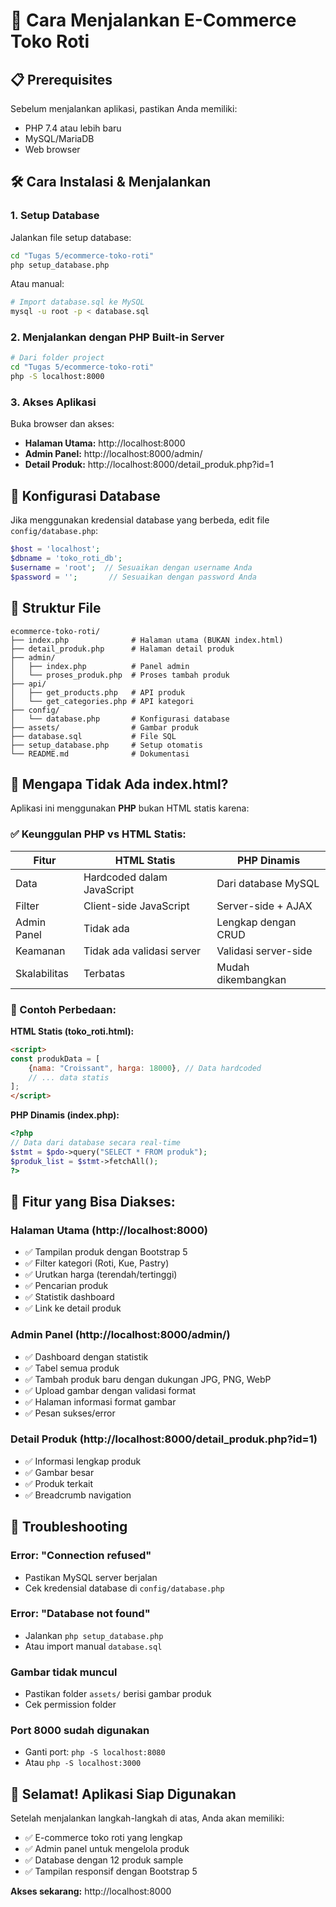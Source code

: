 # 🚀 Cara Menjalankan E-Commerce Toko Roti

## 📋 Prerequisites

Sebelum menjalankan aplikasi, pastikan Anda memiliki:
- PHP 7.4 atau lebih baru
- MySQL/MariaDB
- Web browser

## 🛠️ Cara Instalasi & Menjalankan

### 1. Setup Database

Jalankan file setup database:
```bash
cd "Tugas 5/ecommerce-toko-roti"
php setup_database.php
```

Atau manual:
```bash
# Import database.sql ke MySQL
mysql -u root -p < database.sql
```

### 2. Menjalankan dengan PHP Built-in Server

```bash
# Dari folder project
cd "Tugas 5/ecommerce-toko-roti"
php -S localhost:8000
```

### 3. Akses Aplikasi

Buka browser dan akses:
- **Halaman Utama:** http://localhost:8000
- **Admin Panel:** http://localhost:8000/admin/
- **Detail Produk:** http://localhost:8000/detail_produk.php?id=1

## 🔧 Konfigurasi Database

Jika menggunakan kredensial database yang berbeda, edit file `config/database.php`:

```php
$host = 'localhost';
$dbname = 'toko_roti_db';
$username = 'root';  // Sesuaikan dengan username Anda
$password = '';       // Sesuaikan dengan password Anda
```

## 📁 Struktur File

```
ecommerce-toko-roti/
├── index.php              # Halaman utama (BUKAN index.html)
├── detail_produk.php      # Halaman detail produk
├── admin/
│   ├── index.php          # Panel admin
│   └── proses_produk.php  # Proses tambah produk
├── api/
│   ├── get_products.php   # API produk
│   └── get_categories.php # API kategori
├── config/
│   └── database.php       # Konfigurasi database
├── assets/                # Gambar produk
├── database.sql           # File SQL
├── setup_database.php     # Setup otomatis
└── README.md              # Dokumentasi
```

## 🤔 Mengapa Tidak Ada index.html?

Aplikasi ini menggunakan **PHP** bukan HTML statis karena:

### ✅ Keunggulan PHP vs HTML Statis:

| Fitur | HTML Statis | PHP Dinamis |
|-------|-------------|-------------|
| Data | Hardcoded dalam JavaScript | Dari database MySQL |
| Filter | Client-side JavaScript | Server-side + AJAX |
| Admin Panel | Tidak ada | Lengkap dengan CRUD |
| Keamanan | Tidak ada validasi server | Validasi server-side |
| Skalabilitas | Terbatas | Mudah dikembangkan |

### 🔄 Contoh Perbedaan:

**HTML Statis (toko_roti.html):**
```html
<script>
const produkData = [
    {nama: "Croissant", harga: 18000}, // Data hardcoded
    // ... data statis
];
</script>
```

**PHP Dinamis (index.php):**
```php
<?php
// Data dari database secara real-time
$stmt = $pdo->query("SELECT * FROM produk");
$produk_list = $stmt->fetchAll();
?>
```

## 🎯 Fitur yang Bisa Diakses:

### Halaman Utama (http://localhost:8000)
- ✅ Tampilan produk dengan Bootstrap 5
- ✅ Filter kategori (Roti, Kue, Pastry)
- ✅ Urutkan harga (terendah/tertinggi)
- ✅ Pencarian produk
- ✅ Statistik dashboard
- ✅ Link ke detail produk

### Admin Panel (http://localhost:8000/admin/)
- ✅ Dashboard dengan statistik
- ✅ Tabel semua produk
- ✅ Tambah produk baru dengan dukungan JPG, PNG, WebP
- ✅ Upload gambar dengan validasi format
- ✅ Halaman informasi format gambar
- ✅ Pesan sukses/error

### Detail Produk (http://localhost:8000/detail_produk.php?id=1)
- ✅ Informasi lengkap produk
- ✅ Gambar besar
- ✅ Produk terkait
- ✅ Breadcrumb navigation

## 🚨 Troubleshooting

### Error: "Connection refused"
- Pastikan MySQL server berjalan
- Cek kredensial database di `config/database.php`

### Error: "Database not found"
- Jalankan `php setup_database.php`
- Atau import manual `database.sql`

### Gambar tidak muncul
- Pastikan folder `assets/` berisi gambar produk
- Cek permission folder

### Port 8000 sudah digunakan
- Ganti port: `php -S localhost:8080`
- Atau `php -S localhost:3000`

## 🎉 Selamat! Aplikasi Siap Digunakan

Setelah menjalankan langkah-langkah di atas, Anda akan memiliki:
- ✅ E-commerce toko roti yang lengkap
- ✅ Admin panel untuk mengelola produk
- ✅ Database dengan 12 produk sample
- ✅ Tampilan responsif dengan Bootstrap 5

**Akses sekarang:** http://localhost:8000 
